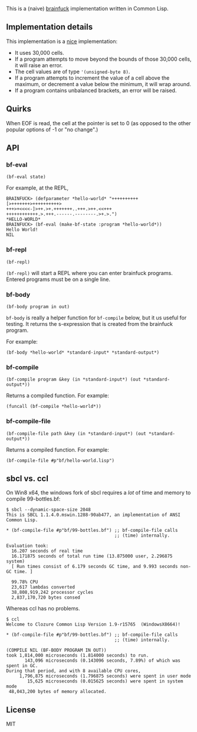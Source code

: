 This is a (naive) [brainfuck][wiki]
implementation written in Common Lisp. 

## Implementation details

This implementation is a [nice][nice] implementation:

* It uses 30,000 cells.
* If a program attempts to move beyond the bounds of those 30,000
  cells, it will raise an error.
* The cell values are of type `'(unsigned-byte 8)`.
* If a program attempts to increment the value of a cell above the
  maximum, or decrement a value below the minimum, it will wrap
  around.
* If a program contains unbalanced brackets, an error will be raised. 

## Quirks

When EOF is read, the cell at the pointer is set to 0 (as opposed to
the other popular options of -1 or "no change".)

## API

### bf-eval

    (bf-eval state)
    
For example, at the REPL,

    BRAINFUCK> (defparameter *hello-world* "++++++++++[>+++++++>++++++++++>
    +++>+<<<<-]>++.>+.+++++++..+++.>++.<<+++
    ++++++++++++.>.+++.------.--------.>+.>.")
    *HELLO-WORLD*
    BRAINFUCK> (bf-eval (make-bf-state :program *hello-world*))
    Hello World!
    NIL

### bf-repl

    (bf-repl) 

`(bf-repl)` will start a REPL where you can enter brainfuck programs.
Entered programs must be on a single line.

### bf-body

    (bf-body program in out)
    
`bf-body` is really a helper function for `bf-compile` below, but it
us useful for testing. It returns the s-expression that is created
from the brainfuck program. 

For example:

    (bf-body *hello-world* *standard-input* *standard-output*)

### bf-compile

    (bf-compile program &key (in *standard-input*) (out *standard-output*))
    
Returns a compiled function. For example:

    (funcall (bf-compile *hello-world*))
    
### bf-compile-file

    (bf-compile-file path &key (in *standard-input*) (out *standard-output*))

Returns a compiled function. For example:

    (bf-compile-file #p"bf/hello-world.lisp")
    
## sbcl vs. ccl

On Win8 x64, the windows fork of sbcl requires a *lot* of time and
memory to compile 99-bottles.bf:

    $ sbcl --dynamic-space-size 2048
    This is SBCL 1.1.4.0.mswin.1288-90ab477, an implementation of ANSI Common Lisp.

    * (bf-compile-file #p"bf/99-bottles.bf") ;; bf-compile-file calls
                                             ;; (time) internally.

    Evaluation took:
      16.207 seconds of real time
      16.171875 seconds of total run time (13.875000 user, 2.296875 system)
      [ Run times consist of 6.179 seconds GC time, and 9.993 seconds non-GC time. ]
    
      99.78% CPU
      23,617 lambdas converted
      38,808,919,242 processor cycles
      2,837,170,720 bytes consed

Whereas ccl has no problems.

    $ ccl
    Welcome to Clozure Common Lisp Version 1.9-r15765  (WindowsX8664)!
    
    * (bf-compile-file #p"bf/99-bottles.bf") ;; bf-compile-file calls
                                             ;; (time) internally.
                                             
    (COMPILE NIL (BF-BODY PROGRAM IN OUT))
    took 1,814,000 microseconds (1.814000 seconds) to run.
           143,096 microseconds (0.143096 seconds, 7.89%) of which was spent in GC.
    During that period, and with 8 available CPU cores,
         1,796,875 microseconds (1.796875 seconds) were spent in user mode
            15,625 microseconds (0.015625 seconds) were spent in system mode
     48,043,200 bytes of memory allocated.
     
## License

MIT

[wiki]: http://en.wikipedia.org/wiki/Brainfuck
[nice]: http://www.muppetlabs.com/~breadbox/bf/standards.html

